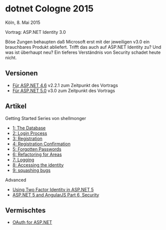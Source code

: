 dotnet Cologne 2015
==================

Köln, 8. Mai 2015

Vortrag: ASP.NET Identity 3.0

Böse Zungen behaupten daß Microsoft erst mit der jeweiligen v3.0 ein brauchbares Produkt abliefert. 
Trifft das auch auf ASP.NET Identity zu? Und was ist überhaupt neu? Ein tieferes Verständnis von 
Security schadet heute nicht.

## Versionen

* [Für ASP.NET 4.6](https://aspnetidentity.codeplex.com/) v2.2.1 zum Zeitpunkt des Vortrags
* [Für ASP.NET 5.0](https://github.com/aspnet/identity) v3.0 zum Zeitpunkt des Vortrags

## Artikel

Getting Started Series von shellmonger

* [1: The Database](http://www.shellmonger.com/?p=3281)
* [2: Login Process](http://www.shellmonger.com/?p=3411)
* [3: Registration](http://www.shellmonger.com/?p=3531)
* [4: Registration Confirmation](http://www.shellmonger.com/?p=3561)
* [5: Forgotten Passwords](http://www.shellmonger.com/?p=3631)
* [6: Refactoring for Areas](http://www.shellmonger.com/?p=3711)
* [7: Logging](http://www.shellmonger.com/?p=3791)
* [8: Accessing the identity](http://www.shellmonger.com/?p=3961)
* [9: squashing bugs](http://www.shellmonger.com/?p=4091)

Advanced

* [Using Two Factor Identity in ASP.NET 5](http://blog.simontimms.com/2015/02/23/using-two-factor-auth-in-asp-net-5/)
* [ASP.NET 5 and AngularJS Part 6, Security](http://stephenwalther.com/archive/2015/01/29/asp-net-5-and-angularjs-part-6-security)


## Vermischtes

* [OAuth for ASP.NET](http://www.oauthforaspnet.com/)
